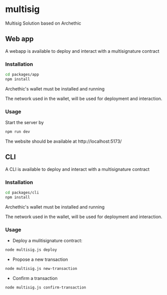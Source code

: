 # multisig

Multisig Solution based on Archethic

## Web app

A webapp is available to deploy and interact with a multisignature contract

### Installation

```bash
cd packages/app
npm install
```

Archethic's wallet must be installed and running

The network used in the wallet, will be used for deployment and interaction.

### Usage

Start the server by

```bash
npm run dev
```

The website should be available at http://localhost:5173/

## CLI

A CLI is available to deploy and interact with a multisignature contract

### Installation

```bash
cd packages/cli
npm install
```

Archethic's wallet must be installed and running

The network used in the wallet, will be used for deployment and interaction.

### Usage

- Deploy a mulitisignature contract:

```bash
node multisig.js deploy
```

- Propose a new transaction

```bash
node multisig.js new-transaction
```

- Confirm a transaction

```bash
node multisig.js confirm-transaction
```
